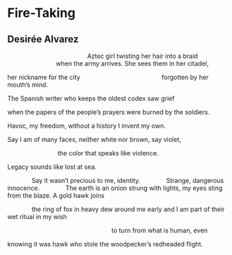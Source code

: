 # Fire-Taking
## Desirée Alvarez
                                              Aztec girl twisting her hair
into a braid
                                              when the army arrives.
She sees them in her citadel,

her nickname for the city
                                              forgotten by her mouth’s mind.

The Spanish writer who keeps the oldest codex saw grief

when the papers of the people’s prayers were burned by the soldiers.

Havoc, my freedom, without a history I invent my own.

Say I am of many faces,
neither white nor brown,
say violet,

                             the color that speaks like violence.

Legacy sounds like lost at sea.

              Say it wasn’t precious to me, identity.
              Strange, dangerous innocence.
              The earth is an onion strung with lights, my eyes sting
from the blaze.
A gold hawk joins

              the ring of fox in heavy dew around me early and I
am part of their wet ritual in my wish

                                                            to turn from what
is human, even

knowing it was hawk who stole the woodpecker’s redheaded flight.